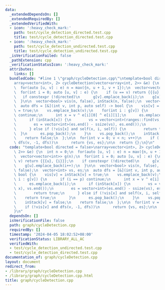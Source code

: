 ```yaml
---
data:
  _extendedDependsOn: []
  _extendedRequiredBy: []
  _extendedVerifiedWith:
  - icon: ':heavy_check_mark:'
    path: test/cycle_detection_directed.test.cpp
    title: test/cycle_detection_directed.test.cpp
  - icon: ':heavy_check_mark:'
    path: test/cycle_detection_undirected.test.cpp
    title: test/cycle_detection_undirected.test.cpp
  _isVerificationFailed: false
  _pathExtension: cpp
  _verificationStatusIcon: ':heavy_check_mark:'
  attributes:
    links: []
  bundledCode: "#line 1 \"graph/cycleDetection.cpp\"\ntemplate<bool directed = false>\n\
    array<vector<int>, 2> cycleDetection(vector<array<int, 2>> &e) {\n  int n = 0;\n\
    \  for(auto [u, v] : e) n = max({n, u + 1, v + 1});\n  vector<vector<int>> g(n);\n\
    \  for(int i = 0; auto [u, v] : e) {\n    if (u == v) return {{{u}, {i}}};\n \
    \   if constexpr (!directed)\n      g[v].emplace_back(i);\n    g[u].emplace_back(i++);\n\
    \  }\n\n  vector<bool> vis(n, false), inStack(n, false);\n  vector<int> vs, es;\n\
    \  auto dfs = [&](int v, int p, auto self) -> bool {\n    vis[v] = inStack[v]\
    \ = true;\n    vs.emplace_back(v);\n    for(int i : g[v]) {\n      if (i == p)\
    \ continue;\n      int x = v ^ e[i][0] ^ e[i][1];\n      es.emplace_back(i);\n\
    \      if (inStack[x]) {\n        vs = vector<int>(ranges::find(vs, x), vs.end());\n\
    \        es = vector<int>(es.end() - ssize(vs), es.end());\n        return true;\n\
    \      } else if (!vis[x] and self(x, i, self)) {\n        return true;\n    \
    \  }\n      es.pop_back();\n    }\n    vs.pop_back();\n    inStack[v] = false;\n\
    \    return false;\n  };\n\n  for(int v = 0; v < n; v++)\n    if (!vis[v] and\
    \ dfs(v, -1, dfs))\n      return {vs, es};\n\n  return {};\n}\n"
  code: "template<bool directed = false>\narray<vector<int>, 2> cycleDetection(vector<array<int,\
    \ 2>> &e) {\n  int n = 0;\n  for(auto [u, v] : e) n = max({n, u + 1, v + 1});\n\
    \  vector<vector<int>> g(n);\n  for(int i = 0; auto [u, v] : e) {\n    if (u ==\
    \ v) return {{{u}, {i}}};\n    if constexpr (!directed)\n      g[v].emplace_back(i);\n\
    \    g[u].emplace_back(i++);\n  }\n\n  vector<bool> vis(n, false), inStack(n,\
    \ false);\n  vector<int> vs, es;\n  auto dfs = [&](int v, int p, auto self) ->\
    \ bool {\n    vis[v] = inStack[v] = true;\n    vs.emplace_back(v);\n    for(int\
    \ i : g[v]) {\n      if (i == p) continue;\n      int x = v ^ e[i][0] ^ e[i][1];\n\
    \      es.emplace_back(i);\n      if (inStack[x]) {\n        vs = vector<int>(ranges::find(vs,\
    \ x), vs.end());\n        es = vector<int>(es.end() - ssize(vs), es.end());\n\
    \        return true;\n      } else if (!vis[x] and self(x, i, self)) {\n    \
    \    return true;\n      }\n      es.pop_back();\n    }\n    vs.pop_back();\n\
    \    inStack[v] = false;\n    return false;\n  };\n\n  for(int v = 0; v < n; v++)\n\
    \    if (!vis[v] and dfs(v, -1, dfs))\n      return {vs, es};\n\n  return {};\n\
    }\n"
  dependsOn: []
  isVerificationFile: false
  path: graph/cycleDetection.cpp
  requiredBy: []
  timestamp: '2024-04-05 18:02:52+08:00'
  verificationStatus: LIBRARY_ALL_AC
  verifiedWith:
  - test/cycle_detection_undirected.test.cpp
  - test/cycle_detection_directed.test.cpp
documentation_of: graph/cycleDetection.cpp
layout: document
redirect_from:
- /library/graph/cycleDetection.cpp
- /library/graph/cycleDetection.cpp.html
title: graph/cycleDetection.cpp
---
```

